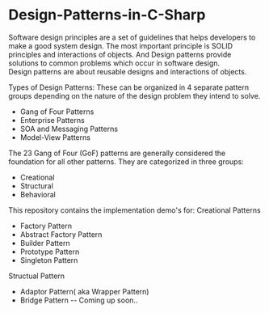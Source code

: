 # Design-Patterns-in-C-Sharp

Software design principles are a set of guidelines that helps developers to make a good system design. The most important principle is SOLID principles and interactions of objects. And Design patterns provide solutions to common problems which occur in software design.  
Design patterns are about reusable designs and interactions of objects.

Types of Design Patterns:
These can be organized in 4 separate pattern groups depending on the nature of the design problem they intend to solve.

- Gang of Four Patterns
- Enterprise Patterns
- SOA and Messaging Patterns
- Model-View Patterns

The 23 Gang of Four (GoF) patterns are generally considered the foundation for all other patterns. They are categorized in three groups:  
- Creational
- Structural  
- Behavioral 

This repository contains the implementation demo's for:
Creational Patterns  
- Factory Pattern  
- Abstract Factory Pattern  
- Builder Pattern  
- Prototype Pattern  
- Singleton Pattern  

Structual Pattern  
- Adaptor Pattern( aka Wrapper Pattern)  
- Bridge Pattern -- Coming up soon..

